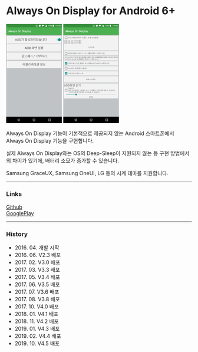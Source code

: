 ﻿# Always On Display for Android 6+

<img src="Images/app_1.png" width="30%" height="30%" alt="Screenshot"></img>
<img src="Images/app_2.png" width="30%" height="30%" alt="Screenshot"></img>

Always On Display 기능이 기본적으로 제공되지 않는 Android 스마트폰에서 Always On Display 기능을 구현합니다.

실제 Always On Display와는 OS의 Deep-Sleep이 지원되지 않는 등 구현 방법에서의 차이가 있기에, 배터리 소모가 증가할 수 있습니다.

Samsung GraceUX, Samsung OneUI, LG 등의 시계 테마를 지원합니다.

***

### Links

[Github](https://github.com/yymin1022/AlwaysOnDisplay)<br/>
[GooglePlay](http://play.google.com/store/apps/details?id=com.yong.aod)

***

### History
* 2016\. 04\. 개발 시작
* 2016\. 06\. V2\.3 배포
* 2017\. 02\. V3\.0 배포
* 2017\. 03\. V3\.3 배포
* 2017\. 05\. V3\.4 배포
* 2017\. 06\. V3\.5 배포
* 2017\. 07\. V3\.6 배포
* 2017\. 08\. V3\.8 배포
* 2017\. 10\. V4\.0 배포
* 2018\. 01\. V4\.1 배포
* 2018\. 11\. V4\.2 배포
* 2019\. 01\. V4\.3 배포
* 2019\. 02\. V4\.4 배포
* 2019\. 10\. V4\.5 배포
